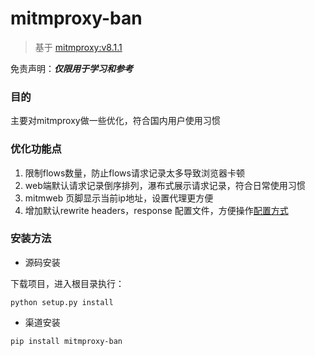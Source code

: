 # mitmproxy-ban

> 基于 [mitmproxy:v8.1.1](https://github.com/mitmproxy/mitmproxy/archive/refs/tags/v8.1.1.tar.gz
)

免责声明：***仅限用于学习和参考***

### 目的
主要对mitmproxy做一些优化，符合国内用户使用习惯

### 优化功能点

1. 限制flows数量，防止flows请求记录太多导致浏览器卡顿
2. web端默认请求记录倒序排列，瀑布式展示请求记录，符合日常使用习惯
3. mitmweb 页脚显示当前ip地址，设置代理更方便
4. 增加默认rewrite headers，response 配置文件，方便操作[配置方式](mitmres/readme.md)

### 安装方法
* 源码安装

下载项目，进入根目录执行：
```shell
python setup.py install
```

* 渠道安装

```shell
pip install mitmproxy-ban
```